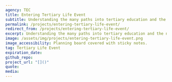 ```yaml
---
agency: TEC
title: Entering Tertiary Life Event
subtitle: Understanding the many paths into tertiary education and the needs of prospective students to better navigate them.
permalink: /projects/entering-tertiary-life-event/
redirect_from: /projects/entering-tertiary-life-event/
excerpt: Understanding the many paths into tertiary education and the needs of prospective students to better navigate them.
image: /assets/img/projects/entering-tertiary-life-event.png
image_accessibility: Planning board covered with sticky notes.
tag: Tertiary Life Event
expiration_date:
github_repo:
project_url: "[]()"
quote:
media:
---
```

